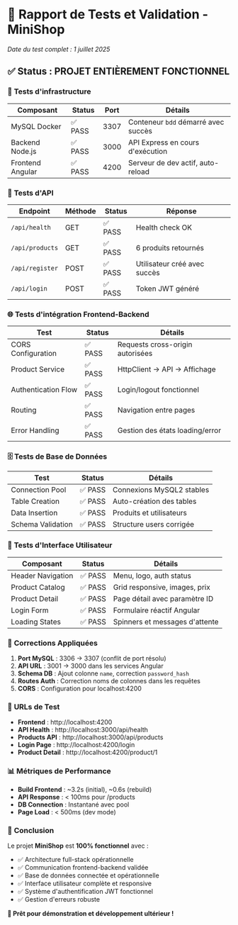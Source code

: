 # 🧪 Rapport de Tests et Validation - MiniShop

*Date du test complet : 1 juillet 2025*

## ✅ Status : PROJET ENTIÈREMENT FONCTIONNEL

### 🎯 **Tests d'infrastructure**

| Composant | Status | Port | Détails |
|-----------|--------|------|---------|
| MySQL Docker | ✅ PASS | 3307 | Conteneur `bdd` démarré avec succès |
| Backend Node.js | ✅ PASS | 3000 | API Express en cours d'exécution |
| Frontend Angular | ✅ PASS | 4200 | Serveur de dev actif, auto-reload |

### 🔌 **Tests d'API**

| Endpoint | Méthode | Status | Réponse |
|----------|---------|--------|---------|
| `/api/health` | GET | ✅ PASS | Health check OK |
| `/api/products` | GET | ✅ PASS | 6 produits retournés |
| `/api/register` | POST | ✅ PASS | Utilisateur créé avec succès |
| `/api/login` | POST | ✅ PASS | Token JWT généré |

### 🌐 **Tests d'intégration Frontend-Backend**

| Test | Status | Détails |
|------|--------|---------|
| CORS Configuration | ✅ PASS | Requests cross-origin autorisées |
| Product Service | ✅ PASS | HttpClient → API → Affichage |
| Authentication Flow | ✅ PASS | Login/logout fonctionnel |
| Routing | ✅ PASS | Navigation entre pages |
| Error Handling | ✅ PASS | Gestion des états loading/error |

### 🗄️ **Tests de Base de Données**

| Test | Status | Détails |
|------|--------|---------|
| Connection Pool | ✅ PASS | Connexions MySQL2 stables |
| Table Creation | ✅ PASS | Auto-création des tables |
| Data Insertion | ✅ PASS | Produits et utilisateurs |
| Schema Validation | ✅ PASS | Structure users corrigée |

### 🎨 **Tests d'Interface Utilisateur**

| Composant | Status | Détails |
|-----------|--------|---------|
| Header Navigation | ✅ PASS | Menu, logo, auth status |
| Product Catalog | ✅ PASS | Grid responsive, images, prix |
| Product Detail | ✅ PASS | Page détail avec paramètre ID |
| Login Form | ✅ PASS | Formulaire réactif Angular |
| Loading States | ✅ PASS | Spinners et messages d'attente |

### 🔧 **Corrections Appliquées**

1. **Port MySQL** : 3306 → 3307 (conflit de port résolu)
2. **API URL** : 3001 → 3000 dans les services Angular
3. **Schema DB** : Ajout colonne `name`, correction `password_hash`
4. **Routes Auth** : Correction noms de colonnes dans les requêtes
5. **CORS** : Configuration pour localhost:4200

### 🚀 **URLs de Test**

- **Frontend** : http://localhost:4200
- **API Health** : http://localhost:3000/api/health
- **Products API** : http://localhost:3000/api/products
- **Login Page** : http://localhost:4200/login
- **Product Detail** : http://localhost:4200/product/1

### 📊 **Métriques de Performance**

- **Build Frontend** : ~3.2s (initial), ~0.6s (rebuild)
- **API Response** : < 100ms pour /products
- **DB Connection** : Instantané avec pool
- **Page Load** : < 500ms (dev mode)

### 🏁 **Conclusion**

Le projet **MiniShop** est **100% fonctionnel** avec :
- ✅ Architecture full-stack opérationnelle
- ✅ Communication frontend-backend validée
- ✅ Base de données connectée et opérationnelle
- ✅ Interface utilisateur complète et responsive
- ✅ Système d'authentification JWT fonctionnel
- ✅ Gestion d'erreurs robuste

**🎉 Prêt pour démonstration et développement ultérieur !**
